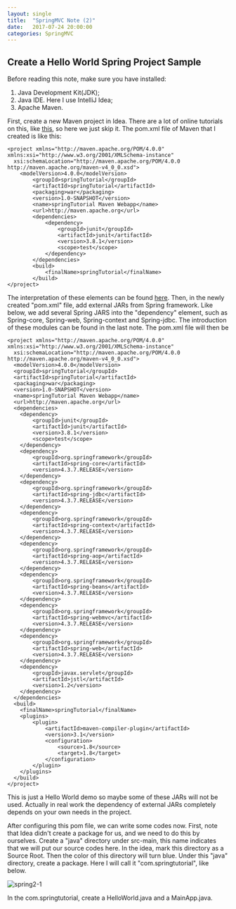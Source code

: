 ```yaml
---
layout: single
title:  "SpringMVC Note (2)"
date:   2017-07-24 20:00:00
categories: SpringMVC
---
```


## Create a Hello World Spring Project Sample

Before reading this note, make sure you have installed:

1. Java Development Kit(JDK);
2. Java IDE. Here I use IntelliJ Idea;
3. Apache Maven.


First, create a new Maven project in Idea. There are a lot of online tutorials on this, like [this](https://javapointers.com/tutorial/creating-web-application-using-maven-in-intellij/), so here we just skip it. The pom.xml file of Maven that I created is like this:
    
    <project xmlns="http://maven.apache.org/POM/4.0.0" xmlns:xsi="http://www.w3.org/2001/XMLSchema-instance"
      xsi:schemaLocation="http://maven.apache.org/POM/4.0.0 http://maven.apache.org/maven-v4_0_0.xsd">
    	<modelVersion>4.0.0</modelVersion>
      		<groupId>springTutorial</groupId>
      		<artifactId>springTutorial</artifactId>
      		<packaging>war</packaging>
      		<version>1.0-SNAPSHOT</version>
      		<name>springTutorial Maven Webapp</name>
      		<url>http://maven.apache.org</url>
      		<dependencies>
    			<dependency>
      				<groupId>junit</groupId>
      				<artifactId>junit</artifactId>
      				<version>3.8.1</version>
      				<scope>test</scope>
    			</dependency>
      		</dependencies>
      		<build>
    			<finalName>springTutorial</finalName>
      		</build>
    </project>

The interpretation of these elements can be found [here](https://spring.io/guides/gs/maven/). Then, in the newly created "pom.xml" file, add external JARs from Spring framework. Like below, we add several Spring JARS into the "dependency" element, such as Spring-core, Spring-web, Spring-context and Spring-jdbc. The introduction of these modules can be found in the last note. The pom.xml file will then be

    <project xmlns="http://maven.apache.org/POM/4.0.0" xmlns:xsi="http://www.w3.org/2001/XMLSchema-instance"
      xsi:schemaLocation="http://maven.apache.org/POM/4.0.0 http://maven.apache.org/maven-v4_0_0.xsd">
      <modelVersion>4.0.0</modelVersion>
      <groupId>springTutorial</groupId>
      <artifactId>springTutorial</artifactId>
      <packaging>war</packaging>
      <version>1.0-SNAPSHOT</version>
      <name>springTutorial Maven Webapp</name>
      <url>http://maven.apache.org</url>
      <dependencies>
    	<dependency>
      		<groupId>junit</groupId>
      		<artifactId>junit</artifactId>
      		<version>3.8.1</version>
      		<scope>test</scope>
    	</dependency>
    	<dependency>
      		<groupId>org.springframework</groupId>
      		<artifactId>spring-core</artifactId>
      		<version>4.3.7.RELEASE</version>
    	</dependency>
    	<dependency>
      		<groupId>org.springframework</groupId>
      		<artifactId>spring-jdbc</artifactId>
      		<version>4.3.7.RELEASE</version>
    	</dependency>
    	<dependency>
      		<groupId>org.springframework</groupId>
      		<artifactId>spring-context</artifactId>
      		<version>4.3.7.RELEASE</version>
    	</dependency>
    	<dependency>
      		<groupId>org.springframework</groupId>
      		<artifactId>spring-aop</artifactId>
      		<version>4.3.7.RELEASE</version>
    	</dependency>
    	<dependency>
      		<groupId>org.springframework</groupId>
      		<artifactId>spring-beans</artifactId>
      		<version>4.3.7.RELEASE</version>
    	</dependency>
    	<dependency>
      		<groupId>org.springframework</groupId>
      		<artifactId>spring-webmvc</artifactId>
      		<version>4.3.7.RELEASE</version>
    	</dependency>
    	<dependency>
      		<groupId>org.springframework</groupId>
      		<artifactId>spring-web</artifactId>
      		<version>4.3.7.RELEASE</version>
    	</dependency>
    	<dependency>
      		<groupId>javax.servlet</groupId>
      		<artifactId>jstl</artifactId>
      		<version>1.2</version>
    	</dependency>
      </dependencies>
      <build>
    	<finalName>springTutorial</finalName>
    	<plugins>
      		<plugin>
    			<artifactId>maven-compiler-plugin</artifactId>
    			<version>3.1</version>
    			<configuration>
      				<source>1.8</source>
      				<target>1.8</target>
    			</configuration>
      		</plugin>
    	</plugins>
      </build>
    </project>
    
This is just a Hello World demo so maybe some of these JARs will not be used. Actually in real work the dependency of external JARs completely depends on your own needs in the project.

After configuring this pom file, we can write some codes now. First, note that Idea didn't create a package for us, and we need to do this by ourselves. Create a "java" directory under src-main, this name indicates that we will put our source codes here. In the idea, mark this directory as a Source Root. Then the color of this directory will turn blue. Under this "java" directory, create a package. Here I will call it "com.springtutorial", like below.


![spring2-1](https://github.com/zijinw/zijinw.github.io/tree/master/assets/images/spring2-1.png)

In the com.springtutorial, create a HelloWorld.java and a MainApp.java.

